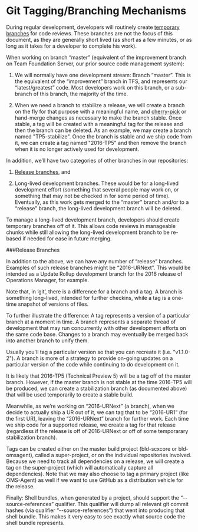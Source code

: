 # Git Tagging/Branching Mechanisms

During regular development, developers will routinely create
[temporary branches](workflow-workflow.md) for code reviews. These
branches are not the focus of this document, as they are generally
short lived (as short as a few minutes, or as long as it takes for a
developer to complete his work).

When working on branch “master” (equivalent of the improvement branch
on Team Foundation Server, our prior source code management system):

1. We will normally have one development stream: Branch “master”. This
is the equivalent of the “improvement” branch in TFS, and represents
our “latest/greatest” code. Most developers work on this branch, or a
sub-branch of this branch, the majority of the time.

2. When we need a branch to stabilize a release, we will create a
branch on the fly for that purpose with a meaningful name, and
[cherry-pick](https://git-scm.com/docs/git-cherry-pick) or hand-merge
changes as necessary to make the branch stable. Once stable, a tag
will be created with a meaningful tag for the release and then the
branch can be deleted. As an example, we may create a branch named
"TP5-stabilize". Once the branch is stable and we ship code from it,
we can create a tag named "2016-TP5" and then remove the branch when
it is no longer actively used for development.

In addition, we’ll have two categories of other branches in our
repositories:

1. [Release branches](#release-branches), and

2. Long-lived development branches. These would be for a long-lived
development effort (something that several people may work on, or
something that may not be checked in for some period of
time). Eventually, as this work gets merged to the “master” branch
and/or to a “release” branch, the long-lived development branch will
be deleted.

To manage a long-lived development branch, developers should create
temporary branches off of it. This allows code reviews in manageable
chunks while still allowing the long-lived development branch to be
re-based if needed for ease in future merging.

###Release Branches

In addition to the above, we can have any number of “release”
branches. Examples of such release branches might be
“2016-URNext”. This would be intended as a Update Rollup development
branch for the 2016 release of Operations Manager, for example.

Note that, in ‘git’, there is a difference for a branch and a tag. A
branch is something long-lived, intended for further checkins, while a
tag is a one-time snapshot of versions of files.

To further illustrate the difference: A tag represents a version of a
particular branch at a moment in time. A branch represents a separate
thread of development that may run concurrently with other development
efforts on the same code base.  Changes to a branch may eventually be
merged back into another branch to unify them.

Usually you'll tag a particular version so that you can recreate it
(i.e.  "v1.1.0-2"). A branch is more of a strategy to provide on-going
updates on a particular version of the code while continuing to do
development on it.

It is likely that 2016-TP5 (Technical Preview 5) will be a tag off of
the master branch. However, if the master branch is not stable at the
time 2016-TP5 will be produced, we can create a stabilization branch
(as documented above) that will be used temporarily to create a stable
build.

Meanwhile, as we’re working on “2016-URNext” (a branch), when we
decide to actually ship a UR out of it, we can tag that to be
“2016-UR1” (for the first UR), leaving the “2016-URNext” branch for
further work. Each time we ship code for a supported release, we
create a tag for that release (regardless if the release is off of
2016-URNext or off of some temporarary stabilization branch).

Tags can be created either on the master build project (bld-scxcore or
bld-omsagent), called a super-project, or on the individual
repositories involved. Because we need to track all dependencies on a
release, we will create a tag on the super-project (which will
automatically capture all dependencies). Note that we may also choose
to tag a primary project (like OMS-Agent) as well if we want to use
GitHub as a distribution vehicle for the release.

Finally: Shell bundles, when generated by a project, should support
the “--source-references” qualifier. This qualifier will dump all
relevant git commit hashes (via qualifier “--source-references”) that
went into producing that shell bundle. This makes it very easy to see
exactly what source code the shell bundle represents.
